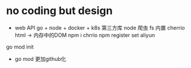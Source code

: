 # no coding but design

- web API
 go + node + docker + k8s
 第三方库
 node 爬虫
 fs  内置  cherrio html  -> 内存中的DOM
 npm i chrrio
 npm register set aliyun 

 go mod init

- go mod 更加github化